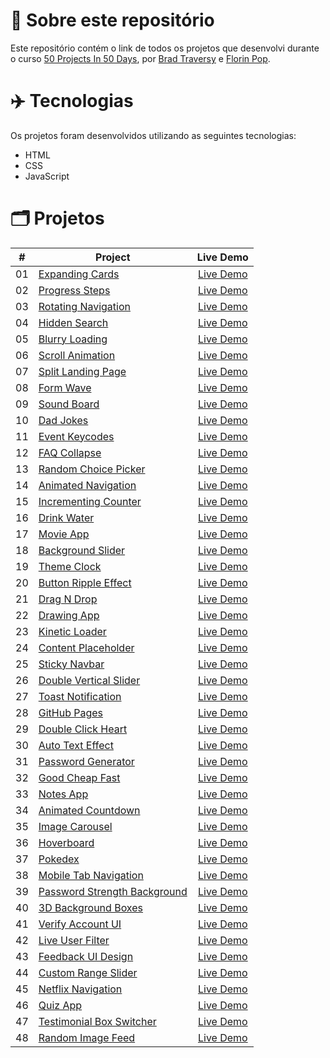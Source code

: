 # 📝 Sobre este repositório
Este repositório contém o link de todos os projetos que desenvolvi durante o curso <a href="https://www.udemy.com/share/103Pv2AEcYdFxQQXUH">50 Projects In 50 Days</a>, por <a href="https://www.udemy.com/user/brad-traversy/">Brad Traversy</a> e <a href="https://www.udemy.com/user/popflorin/">Florin Pop</a>.

# ✈️ Tecnologias
Os projetos foram desenvolvidos utilizando as seguintes tecnologias:
- HTML
- CSS
- JavaScript

# 🗂️ Projetos
<table>
  <thead>
    <tr>
      <th>#</th>
      <th>Project</th>
      <th>Live Demo</th>
    </tr>
  </thead>
  <tbody>
    <tr>
      <td>01</td>
      <td><a href="https://github.com/ruuuff/expanding-cards">Expanding Cards</a></td>
      <td align="center"><a href="https://expanding-cards-ruuuff.netlify.app">Live Demo</a></td>
    </tr>
    <tr>
      <td>02</td>
      <td><a href="https://github.com/ruuuff/progress-steps">Progress Steps</a></td>
      <td align="center"><a href="https://progress-steps-ruuuff.netlify.app/">Live Demo</a></td>
    </tr>
    <tr>
      <td>03</td>
      <td><a href="https://github.com/ruuuff/rotating-navigation">Rotating Navigation</a></td>
      <td align="center"><a href="https://rotating-navigation-ruuuff.netlify.app/">Live Demo</a></td>
    </tr>
    <tr>
      <td>04</td>
      <td><a href="https://github.com/ruuuff/hidden-search">Hidden Search</a></td>
      <td align="center"><a href="https://hidden-search-ruuuff.netlify.app/">Live Demo</a></td>
    </tr>
    <tr>
      <td>05</td>
      <td><a href="https://github.com/ruuuff/blurry-loading">Blurry Loading</a></td>
      <td align="center"><a href="https://blurry-loading-ruuuff.netlify.app/">Live Demo</a></td>
    </tr>
    <tr>
      <td>06</td>
      <td><a href="https://github.com/ruuuff/scroll-animation">Scroll Animation</a></td>
      <td align="center"><a href="https://scroll-animation-ruuuff.netlify.app/">Live Demo</a></td>
    </tr>
    <tr>
      <td>07</td>
      <td><a href="https://github.com/ruuuff/split-landing-page">Split Landing Page</a></td>
      <td align="center"><a href="https://split-landing-page-ruuuff.netlify.app/">Live Demo</a></td>
    </tr>
    <tr>
      <td>08</td>
      <td><a href="https://github.com/ruuuff/form-wave">Form Wave</a></td>
      <td align="center"><a href="https://form-wave-ruuuff.netlify.app/">Live Demo</a></td>
    </tr>
    <tr>
      <td>09</td>
      <td><a href="https://github.com/ruuuff/sound-board">Sound Board</a></td>
      <td align="center"><a href="https://sound-board-ruuuff.netlify.app/">Live Demo</a></td>
    </tr>
    <tr>
      <td>10</td>
      <td><a href="https://github.com/ruuuff/dad-jokes">Dad Jokes</a></td>
      <td align="center"><a href="https://dad-jokes-ruuuff.netlify.app/">Live Demo</a></td>
    </tr>
    <tr>
      <td>11</td>
      <td><a href="https://github.com/ruuuff/event-keycodes">Event Keycodes</a></td>
      <td align="center"><a href="https://event-keycodes-ruuuff.netlify.app/">Live Demo</a></td>
    </tr>
    <tr>
      <td>12</td>
      <td><a href="https://github.com/ruuuff/faq-collapse">FAQ Collapse</a></td>
      <td align="center"><a href="https://faq-collapse-ruuuff.netlify.app/">Live Demo</a></td>
    </tr>
    <tr>
      <td>13</td>
      <td><a href="https://github.com/ruuuff/random-choice-picker">Random Choice Picker</a></td>
      <td align="center"><a href="https://random-choice-picker-ruuuff.netlify.app/">Live Demo</a></td>
    </tr>
    <tr>
      <td>14</td>
      <td><a href="https://github.com/ruuuff/animated-navigation">Animated Navigation</a></td>
      <td align="center"><a href="https://animated-navigation-ruuuff.netlify.app/">Live Demo</a></td>
    </tr>
    <tr>
      <td>15</td>
      <td><a href="https://github.com/ruuuff/incrementing-counter">Incrementing Counter</a></td>
      <td align="center"><a href="https://incrementing-counter-ruuuff.netlify.app/">Live Demo</a></td>
    </tr>
    <tr>
      <td>16</td>
      <td><a href="https://github.com/ruuuff/drink-water">Drink Water</a></td>
      <td align="center"><a href="https://drink-water-ruuuff.netlify.app/">Live Demo</a></td>
    </tr>
    <tr>
      <td>17</td>
      <td><a href="https://github.com/ruuuff/movie-app">Movie App</a></td>
      <td align="center"><a href="https://movie-app-ruuuff.netlify.app/">Live Demo</a></td>
    </tr>
    <tr>
      <td>18</td>
      <td><a href="https://github.com/ruuuff/background-slider">Background Slider</a></td>
      <td align="center"><a href="https://background-slider-ruuuff.netlify.app/">Live Demo</a></td>
    </tr>
    <tr>
      <td>19</td>
      <td><a href="https://github.com/ruuuff/theme-clock">Theme Clock</a></td>
      <td align="center"><a href="https://theme-clock-ruuuff.netlify.app/">Live Demo</a></td>
    </tr>
    <tr>
      <td>20</td>
      <td><a href="https://github.com/ruuuff/button-ripple-effect">Button Ripple Effect</a></td>
      <td align="center"><a href="https://button-ripple-effect-ruuuff.netlify.app/">Live Demo</a></td>
    </tr>
    <tr>
      <td>21</td>
      <td><a href="https://github.com/ruuuff/drag-n-drop">Drag N Drop</a></td>
      <td align="center"><a href="https://drag-n-drop-ruuuff.netlify.app/">Live Demo</a></td>
    </tr>
    <tr>
      <td>22</td>
      <td><a href="https://github.com/ruuuff/drawing-app">Drawing App</a></td>
      <td align="center"><a href="https://drawing-app-ruuuff.netlify.app/">Live Demo</a></td>
    </tr>
    <tr>
      <td>23</td>
      <td><a href="https://github.com/ruuuff/kinetic-loader">Kinetic Loader</a></td>
      <td align="center"><a href="https://kinetic-loader-ruuuff.netlify.app/">Live Demo</a></td>
    </tr>
    <tr>
      <td>24</td>
      <td><a href="https://github.com/ruuuff/content-placeholder">Content Placeholder</a></td>
      <td align="center"><a href="https://content-placeholder-ruuuff.netlify.app/">Live Demo</a></td>
    </tr>
    <tr>
      <td>25</td>
      <td><a href="https://github.com/ruuuff/sticky-navbar">Sticky Navbar</a></td>
      <td align="center"><a href="https://sticky-navbar-ruuuff.netlify.app/">Live Demo</a></td>
    </tr>
    <tr>
      <td>26</td>
      <td><a href="https://github.com/ruuuff/double-vertical-slider">Double Vertical Slider</a></td>
      <td align="center"><a href="https://double-vertical-slider-ruuuff.netlify.app/">Live Demo</a></td>
    </tr>
    <tr>
      <td>27</td>
      <td><a href="https://github.com/RuuuFF/toast-notification">Toast Notification</a></td>
      <td align="center"><a href="https://toast-notification-ruuuff.netlify.app/">Live Demo</a></td>
    </tr>
    <tr>
      <td>28</td>
      <td><a href="https://github.com/RuuuFF/github-pages">GitHub Pages</a></td>
      <td align="center"><a href="https://github-pages-ruuuff.netlify.app/">Live Demo</a></td>
    </tr>
    <tr>
      <td>29</td>
      <td><a href="https://github.com/RuuuFF/double-click-heart">Double Click Heart</a></td>
      <td align="center"><a href="https://double-click-heart-ruuuff.netlify.app/">Live Demo</a></td>
    </tr>
    <tr>
      <td>30</td>
      <td><a href="https://github.com/RuuuFF/auto-text-effect">Auto Text Effect</a></td>
      <td align="center"><a href="https://auto-text-effect-ruuuff.netlify.app/">Live Demo</a></td>
    </tr>
    <tr>
      <td>31</td>
      <td><a href="https://github.com/RuuuFF/password-generator">Password Generator</a></td>
      <td align="center"><a href="https://password-generator-ruuuff.netlify.app/">Live Demo</a></td>
    </tr>
    <tr>
      <td>32</td>
      <td><a href="https://github.com/RuuuFF/good-cheap-fast">Good Cheap Fast</a></td>
      <td align="center"><a href="https://good-cheap-fast-ruuuff.netlify.app/">Live Demo</a></td>
    </tr>
    <tr>
      <td>33</td>
      <td><a href="https://github.com/RuuuFF/notes-app">Notes App</a></td>
      <td align="center"><a href="https://notes-app-ruuuff.netlify.app/">Live Demo</a></td>
    </tr>
    <tr>
      <td>34</td>
      <td><a href="https://github.com/RuuuFF/animated-countdown">Animated Countdown</a></td>
      <td align="center"><a href="https://animated-countdown-ruuuff.netlify.app/">Live Demo</a></td>
    </tr>
    <tr>
      <td>35</td>
      <td><a href="https://github.com/RuuuFF/image-carousel">Image Carousel</a></td>
      <td align="center"><a href="https://image-carousel-ruuuff.netlify.app/">Live Demo</a></td>
    </tr>
    <tr>
      <td>36</td>
      <td><a href="https://github.com/RuuuFF/hoverboard">Hoverboard</a></td>
      <td align="center"><a href="https://hoverboard-ruuuff.netlify.app/">Live Demo</a></td>
    </tr>
    <tr>
      <td>37</td>
      <td><a href="https://github.com/RuuuFF/pokedex">Pokedex</a></td>
      <td align="center"><a href="https://pokedex-ruuuff.netlify.app/">Live Demo</a></td>
    </tr>
    <tr>
      <td>38</td>
      <td><a href="https://github.com/RuuuFF/mobile-tab-navigation">Mobile Tab Navigation</a></td>
      <td align="center"><a href="https://mobile-tab-navigation-ruuuff.netlify.app/">Live Demo</a></td>
    </tr>
    <tr>
      <td>39</td>
      <td><a href="https://github.com/RuuuFF/password-strength-background">Password Strength Background</a></td>
      <td align="center"><a href="https://password-strength-background-ruuuff.netlify.app/">Live Demo</a></td>
    </tr>
    <tr>
      <td>40</td>
      <td><a href="https://github.com/RuuuFF/3d-background-boxes">3D Background Boxes</a></td>
      <td align="center"><a href="https://3d-background-boxes-ruuuff.netlify.app/">Live Demo</a></td>
    </tr>
    <tr>
      <td>41</td>
      <td><a href="https://github.com/RuuuFF/verify-account-ui">Verify Account UI</a></td>
      <td align="center"><a href="https://verify-account-ui-ruuuff.netlify.app/">Live Demo</a></td>
    </tr>
    <tr>
      <td>42</td>
      <td><a href="https://github.com/RuuuFF/live-user-filter">Live User Filter</a></td>
      <td align="center"><a href="https://live-user-filter-ruuuff.netlify.app/">Live Demo</a></td>
    </tr>
    <tr>
      <td>43</td>
      <td><a href="https://github.com/RuuuFF/feedback-ui-design">Feedback UI Design</a></td>
      <td align="center"><a href="https://feedback-ui-design-ruuuff.netlify.app/">Live Demo</a></td>
    </tr>
    <tr>
      <td>44</td>
      <td><a href="https://github.com/RuuuFF/custom-range-slider">Custom Range Slider</a></td>
      <td align="center"><a href="https://custom-range-slider-ruuuff.netlify.app/">Live Demo</a></td>
    </tr>
    <tr>
      <td>45</td>
      <td><a href="https://github.com/RuuuFF/netflix-navigation">Netflix Navigation</a></td>
      <td align="center"><a href="https://netflix-navigation-ruuuff.netlify.app/">Live Demo</a></td>
    </tr>
    <tr>
      <td>46</td>
      <td><a href="https://github.com/RuuuFF/quiz-app">Quiz App</a></td>
      <td align="center"><a href="https://quiz-app-ruuuff.netlify.app/">Live Demo</a></td>
    </tr>
    <tr>
      <td>47</td>
      <td><a href="https://github.com/RuuuFF/testimonial-box-switcher">Testimonial Box Switcher</a></td>
      <td align="center"><a href="https://testimonial-box-switcher-ruuuff.netlify.app/">Live Demo</a></td>
    </tr>
    <tr>
      <td>48</td>
      <td><a href="https://github.com/RuuuFF/random-image-feed">Random Image Feed</a></td>
      <td align="center"><a href="https://random-image-feed-ruuuff.netlify.app/">Live Demo</a></td>
    </tr>
  </tbody>
</table>
